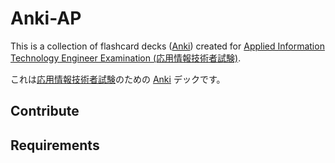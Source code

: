 # Anki-AP

This is a collection of flashcard decks ([Anki](https://apps.ankiweb.net/)) created for [Applied Information Technology Engineer Examination (応用情報技術者試験)](https://www.jitec.ipa.go.jp/1_11seido/ap.html).

これは[応用情報技術者試験](https://www.jitec.ipa.go.jp/1_11seido/ap.html)のための [Anki](https://apps.ankiweb.net/) デックです。

## Contribute

## Requirements

